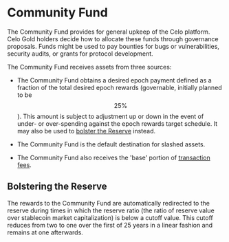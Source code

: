 # Community Fund

The Community Fund provides for general upkeep of the Celo platform. Celo Gold holders decide how to allocate these funds through governance proposals. Funds might be used to pay bounties for bugs or vulnerabilities, security audits, or grants for protocol development.

The Community Fund receives assets from three sources:

- The Community Fund obtains a desired epoch payment defined as a fraction of the total desired epoch rewards \(governable, initially planned to be $$25\%$$\). This amount is subject to adjustment up or down in the event of under- or over-spending against the epoch rewards target schedule. It may also be used to [bolster the Reserve](#bolster-reserve) instead.

- The Community Fund is the default destination for slashed assets.

- The Community Fund also receives the 'base' portion of [transaction fees](../transactions/gas-pricing.md).

## <a name="bolster-reserve"></a>Bolstering the Reserve

The rewards to the Community Fund are automatically redirected to the reserve during times in which the reserve ratio \(the ratio of reserve value over stablecoin market capitalization\) is below a cutoff value. This cutoff reduces from two to one over the first of 25 years in a linear fashion and remains at one afterwards.
